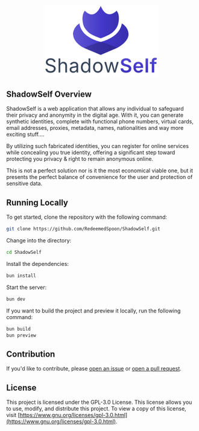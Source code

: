 <p align="center">
<picture>
  <source media="(prefers-color-scheme: dark)" srcset="./Frontend//src/lib/images/logo.svg">
  <img alt="ShadowSelf" src="./Frontend/src/lib/images/light-logo.svg" width="60%">
</picture>
</p>

## ShadowSelf Overview

ShadowSelf is a web application that allows any individual to safeguard their privacy and anonymity in the digital age. With it, you can generate synthetic identities, complete with functional phone numbers, virtual cards, email addresses, proxies, metadata, names, nationalities and way more exciting stuff....

By utilizing such fabricated identities, you can register for online services while concealing you true identity, offering a significant step toward protecting you privacy & right to remain anonymous online.

This is not a perfect solution nor is it the most economical viable one, but it presents the perfect balance of convenience for the user and protection of sensitive data.

## Running Locally

To get started, clone the repository with the following command:

```bash
git clone https://github.com/RedeemedSpoon/ShadowSelf.git
```

Change into the directory:

```bash
cd ShadowSelf
```

Install the dependencies:

```bash
bun install
```

Start the server:

```bash
bun dev
```

If you want to build the project and preview it locally, run the following command:

```bash
bun build
bun preview
```

## Contribution

If you'd like to contribute, please [open an issue](https://github.com/RedeemedSpoon/ShadowSelf/issues) or [open a pull request](https://github.com/RedeemedSpoon/ShadowSelf/pulls).

## License

This project is licensed under the GPL-3.0 License. This license allows you to use, modify, and distribute this project. To view a copy of this license, visit [https://www.gnu.org/licenses/gpl-3.0.html](https://www.gnu.org/licenses/gpl-3.0.html).
